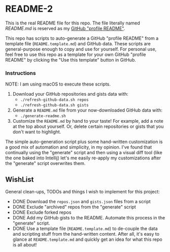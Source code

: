 # README-2

This is the real README file for this repo. The file literally named _README.md_ is reserved as my
[GitHub "profile README"](https://docs.github.com/en/free-pro-team@latest/github/setting-up-and-managing-your-github-profile/managing-your-profile-readme).

This repo has scripts to auto-generate a GitHub "profile README" from a template file (`README.template.md`) and GitHub
data. These scripts are general-purpose enough to copy and use for yourself. For personal use, feel free to use this
repo as a template for your own GitHub "profile README" by clicking the "Use this template" button in GitHub.

### Instructions

NOTE: I am using macOS to execute these scripts.

1. Download your GitHub repositories and gists data with:
    * `./refresh-github-data.sh repos`
    * `./refresh-github-data.sh gists`
1. Generate a `README.md` file from your now-downloaded GitHub data with:
    * `./generate-readme.sh`
1. Customize the `README.md` by hand to your taste! For example, add a note at the top about yourself. Or, delete
   certain repositories or gists that you don't want to highlight. 

The simple auto-generation script plus some hand-written customization is a good mix of automation and simplicity, in my 
opinion. I've found that continually using the "generate" script and then using a visual diff tool (like the one baked
into Intellij) let's me easily re-apply my customizations after the "generate" script overwrites them.

## WishList

General clean-ups, TODOs and things I wish to implement for this project:

* DONE Download the `repos.json` and `gists.json` files from a script
* DONE Exclude "archived" repos from the "generate" script
* DONE Exclude forked repos
* DONE Add my GitHub gists to the README. Automate this process in the "generate" script.
* DONE Use a template file (`README.template.md`) to de-couple the data and scripting stuff from the hand-written
  content. After all, it's easy to glance at `README.template.md` and quickly get an idea for what this repo is all
  about!
